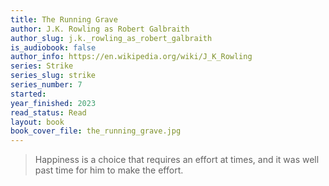 ```yaml
---
title: The Running Grave
author: J.K. Rowling as Robert Galbraith
author_slug: j.k._rowling_as_robert_galbraith
is_audiobook: false
author_info: https://en.wikipedia.org/wiki/J_K_Rowling
series: Strike
series_slug: strike
series_number: 7
started: 
year_finished: 2023
read_status: Read
layout: book
book_cover_file: the_running_grave.jpg
---
```



> Happiness is a choice that requires an effort at times, and it was well past time for him to make the effort.

